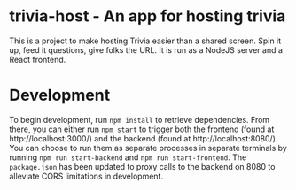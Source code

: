 # trivia-host - An app for hosting trivia

This is a project to make hosting Trivia easier than a shared screen.  Spin it up, feed it questions, give folks the URL.  It is run as a NodeJS server and a React frontend.

# Development

To begin development, run `npm install` to retrieve dependencies.  From there, you can either run `npm start` to trigger both the frontend (found at http://localhost:3000/) and the backend (found at http://localhost:8080/).  You can choose to run them as separate processes in separate terminals by running `npm run start-backend` and `npm run start-frontend`.  The `package.json` has been updated to proxy calls to the backend on 8080 to alleviate CORS limitations in development.
